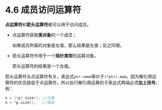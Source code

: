 # 4.6 成员访问运算符

**点运算符**和**箭头运算符**都可以用于访问成员。

- 点运算符获取**类对象**的一个成员；

  如果成员所属的对象是左值，那么结果是左值；反之同理。

- 箭头运算符作用于一个**指针类型**的运算对象。

  箭头运算符的结果是一个左值。

箭头运算符与点运算符有关，表达式`ptr->mem`等价于`(*ptr).mem`。因为解引用运算符的优先级低于点运算符，所以执行解引用运算的子表达式两端必须**加上括号**。例：

```cpp
n = (*p).size(); //正确
n = *p.size();	 //错误
```

